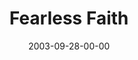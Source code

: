 ---
layout: message
category: message
series: "Fear Factor"
title: "Fearless Faith"
date: 2003-09-28-00-00
message_id: 204
audio: "http://s3.amazonaws.com/crossroads-media/media/legacy/mp3/FF_04_09-28-03_Fearless_Faith.mp3"
audio-duration: "38:33"
explicit: false
---